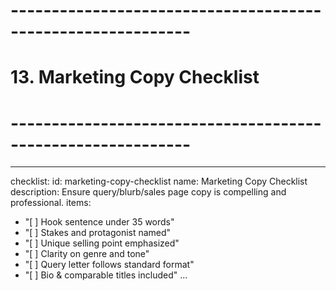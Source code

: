 <!-- Powered by XIAOMA™ Core -->

# ------------------------------------------------------------

# 13. Marketing Copy Checklist

# ------------------------------------------------------------

---

checklist:
id: marketing-copy-checklist
name: Marketing Copy Checklist
description: Ensure query/blurb/sales page copy is compelling and professional.
items:

- "[ ] Hook sentence under 35 words"
- "[ ] Stakes and protagonist named"
- "[ ] Unique selling point emphasized"
- "[ ] Clarity on genre and tone"
- "[ ] Query letter follows standard format"
- "[ ] Bio & comparable titles included"
  ...

